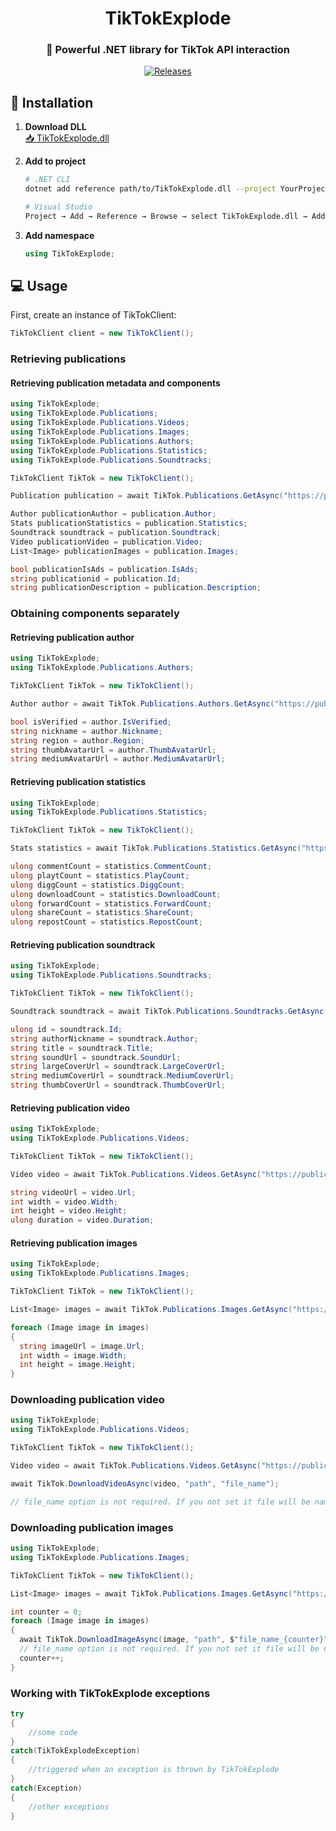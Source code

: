 <h1 align="center">
    TikTokExplode
</h1>

<h3 align="center">
    🚀 Powerful .NET library for TikTok API interaction
</h3>

<p align="center">
    <a href="https://github.com/daniel-skliphosovsky/TikTokExplode/releases">
      <img src="https://img.shields.io/badge/Releases-Download-blue?style=for-the-badge&logo=github" alt="Releases">
    </a>
</p>

## 🚀 Installation

1. **Download DLL**  
   [📥 TikTokExplode.dll](https://github.com/daniel-skliphosovsky/TikTokExplode/releases/download/FirstStableVersion/TikTokExplode.dll)

2. **Add to project**  
   ```bash
   # .NET CLI
   dotnet add reference path/to/TikTokExplode.dll --project YourProject.csproj
   
   # Visual Studio
   Project → Add → Reference → Browse → select TikTokExplode.dll → Add
   ```
3. **Add namespace**
   ```csharp
   using TikTokExplode;
   ```


## 💻 Usage

First, create an instance of TikTokClient:

```csharp
TikTokClient client = new TikTokClient();
```

### Retrieving publications

#### Retrieving publication metadata and components

```csharp
using TikTokExplode;
using TikTokExplode.Publications;
using TikTokExplode.Publications.Videos;
using TikTokExplode.Publications.Images;
using TikTokExplode.Publications.Authors;
using TikTokExplode.Publications.Statistics;
using TikTokExplode.Publications.Soundtracks;

TikTokClient TikTok = new TikTokClient();

Publication publication = await TikTok.Publications.GetAsync("https://publication_url");

Author publicationAuthor = publication.Author;
Stats publicationStatistics = publication.Statistics;
Soundtrack soundtrack = publication.Soundtrack;
Video publicationVideo = publication.Video;
List<Image> publicationImages = publication.Images;

bool publicationIsAds = publication.IsAds;
string publicationid = publication.Id;
string publicationDescription = publication.Description;
```

### Obtaining components separately

#### Retrieving publication author

```csharp
using TikTokExplode;
using TikTokExplode.Publications.Authors;

TikTokClient TikTok = new TikTokClient();

Author author = await TikTok.Publications.Authors.GetAsync("https://publication_url");

bool isVerified = author.IsVerified;
string nickname = author.Nickname;
string region = author.Region;
string thumbAvatarUrl = author.ThumbAvatarUrl;
string mediumAvatarUrl = author.MediumAvatarUrl;
```

#### Retrieving publication statistics 

```csharp
using TikTokExplode;
using TikTokExplode.Publications.Statistics;

TikTokClient TikTok = new TikTokClient();

Stats statistics = await TikTok.Publications.Statistics.GetAsync("https://publication_url");

ulong commentCount = statistics.CommentCount;
ulong playtCount = statistics.PlayCount;
ulong diggCount = statistics.DiggCount;
ulong downloadCount = statistics.DownloadCount;
ulong forwardCount = statistics.ForwardCount;
ulong shareCount = statistics.ShareCount;
ulong repostCount = statistics.RepostCount;
```

#### Retrieving publication soundtrack

```csharp
using TikTokExplode;
using TikTokExplode.Publications.Soundtracks;

TikTokClient TikTok = new TikTokClient();

Soundtrack soundtrack = await TikTok.Publications.Soundtracks.GetAsync("https://publication_url");

ulong id = soundtrack.Id;
string authorNickname = soundtrack.Author;
string title = soundtrack.Title;
string soundUrl = soundtrack.SoundUrl;
string largeCoverUrl = soundtrack.LargeCoverUrl;
string mediumCoverUrl = soundtrack.MediumCoverUrl;
string thumbCoverUrl = soundtrack.ThumbCoverUrl;
```

#### Retrieving publication video

```csharp
using TikTokExplode;
using TikTokExplode.Publications.Videos;

TikTokClient TikTok = new TikTokClient();

Video video = await TikTok.Publications.Videos.GetAsync("https://publication_url");

string videoUrl = video.Url;
int width = video.Width;
int height = video.Height;
ulong duration = video.Duration;
```

#### Retrieving publication images

```csharp
using TikTokExplode;
using TikTokExplode.Publications.Images;

TikTokClient TikTok = new TikTokClient();

List<Image> images = await TikTok.Publications.Images.GetAsync("https://publication_url");

foreach (Image image in images)
{
  string imageUrl = image.Url;
  int width = image.Width;
  int height = image.Height;
}
```

### Downloading publication video

```csharp
using TikTokExplode;
using TikTokExplode.Publications.Videos;

TikTokClient TikTok = new TikTokClient();

Video video = await TikTok.Publications.Videos.GetAsync("https://publication_url");

await TikTok.DownloadVideoAsync(video, "path", "file_name");

// file_name option is not required. If you not set it file will be named publication_id
```

### Downloading publication images

```csharp
using TikTokExplode;
using TikTokExplode.Publications.Images;

TikTokClient TikTok = new TikTokClient();

List<Image> images = await TikTok.Publications.Images.GetAsync("https://publication_url");

int counter = 0;
foreach (Image image in images)
{
  await TikTok.DownloadImageAsync(image, "path", $"file_name_{counter}");
  // file_name option is not required. If you not set it file will be named publication_id
  counter++;
}
```
### Working with TikTokExplode exceptions
```csharp
try
{
    //some code
}
catch(TikTokExplodeException)
{
    //triggered when an exception is thrown by TikTokExplode
}
catch(Exception)
{
    //other exceptions
}

```


